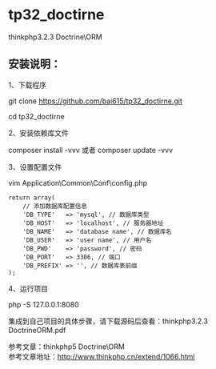 # tp32_doctirne
thinkphp3.2.3 Doctrine\ORM

## 安装说明：

1、下载程序

git clone https://github.com/bai615/tp32_doctirne.git

cd tp32_doctirne


2、安装依赖库文件

composer install -vvv 或者 composer update -vvv

3、设置配置文件

vim Application\Common\Conf\config.php

```
return array(
    // 添加数据库配置信息
    'DB_TYPE'   => 'mysql', // 数据库类型
    'DB_HOST'   => 'localhost', // 服务器地址
    'DB_NAME'   => 'database name', // 数据库名
    'DB_USER'   => 'user name', // 用户名
    'DB_PWD'    => 'password', // 密码
    'DB_PORT'   => 3306, // 端口
    'DB_PREFIX' => '', // 数据库表前缀
);
```

4、运行项目

php -S 127.0.0.1:8080


集成到自己项目的具体步骤，请下载源码后查看：thinkphp3.2.3 DoctrineORM.pdf



参考文章：thinkphp5 Doctrine\ORM                               
参考文章地址：http://www.thinkphp.cn/extend/1066.html


